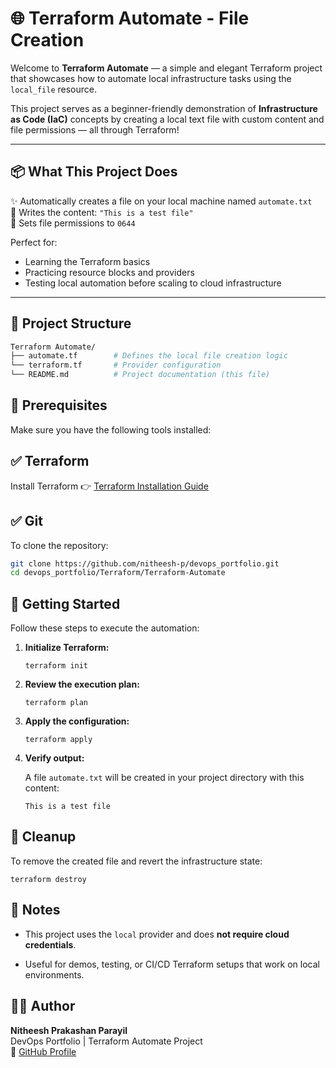 # 🌐 Terraform Automate  - File Creation

Welcome to **Terraform Automate** — a simple and elegant Terraform project that showcases how to automate local infrastructure tasks using the `local_file` resource.

This project serves as a beginner-friendly demonstration of **Infrastructure as Code (IaC)** concepts by creating a local text file with custom content and file permissions — all through Terraform!

---

## 📦 What This Project Does

✨ Automatically creates a file on your local machine named `automate.txt`  
📄 Writes the content: `"This is a test file"`  
🔐 Sets file permissions to `0644`  

Perfect for:
- Learning the Terraform basics
- Practicing resource blocks and providers
- Testing local automation before scaling to cloud infrastructure

---

## 📁 Project Structure

```bash
Terraform Automate/
├── automate.tf        # Defines the local file creation logic
└── terraform.tf       # Provider configuration
└── README.md 		   # Project documentation (this file)
```
## 🔧 Prerequisites

Make sure you have the following tools installed:

## ✅ Terraform

Install Terraform 
👉 [Terraform Installation Guide](https://developer.hashicorp.com/terraform/install)
## ✅ Git

To clone the repository:
```bash
git clone https://github.com/nitheesh-p/devops_portfolio.git
cd devops_portfolio/Terraform/Terraform-Automate
```
## 🚀 Getting Started

Follow these steps to execute the automation:

1.  **Initialize Terraform:**
    
    `terraform init` 
    
2.  **Review the execution plan:**
    

    
    `terraform plan` 
    
3.  **Apply the configuration:**
    
    `terraform apply` 
    
4.  **Verify output:**
    
    A file `automate.txt` will be created in your project directory with this content:
   
    
    `This is a test file`
## 🔄 Cleanup

To remove the created file and revert the infrastructure state:

`terraform destroy`

## 📝 Notes

-   This project uses the `local` provider and does **not require cloud credentials**.
    
-   Useful for demos, testing, or CI/CD Terraform setups that work on local environments.

## 👨‍💻 Author

[](https://github.com/nitheesh-p/devops_portfolio/tree/main/Jenkins_CI_CD#-author)

**Nitheesh Prakashan Parayil**  
DevOps Portfolio | Terraform Automate Project  
🔗  [GitHub Profile](https://github.com/nitheesh-p)

